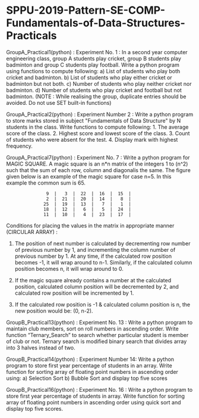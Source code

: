 # SPPU-2019-Pattern-SE-COMP-Fundamentals-of-Data-Structures-Practicals

GroupA_Practical1(python) : 
Experiment No. 1 : In a second year computer engineering class, group A students play cricket, group B students play
                   badminton and group C students play football.
                   Write a python program using functions to compute following:
                   a) List of students who play both cricket and badminton.
                   b) List of students who play either cricket or badminton but not both.
                   c) Number of students who play neither cricket nor badminton.
                   d) Number of students who play cricket and football but not badminton.
(NOTE : While realising the group, duplicate entries should be avoided. Do not use SET built-in functions)



GroupA_Practical2(python) :
Experiment Number 2 : Write a python program to store marks stored in subject "Fundamentals of Data Structure" by
                         N students in the class. Write functions to compute following:
                         1. The average score of the class.
                         2. Highest score and lowest score of the class.
                         3. Count of students who were absent for the test.
                         4. Display mark with highest frequency.
                         
                         
                         
GroupA_Practical7(python) :
Experiment No. 7 : Write a python program for MAGIC SQUARE.
                   A magic square is an n*n matrix of the integers 1 to (n^2) such that the sum of each row,
                   column and diagonalis the same.
                   The figure given below is an example of the magic square for case n=5. In this example
                   the common sum is 65.

                   9  |   3  |  22  |  16  |  15  |
                   2  |  21  |  20  |  14  |   8  |
                  25  |  19  |  13  |   7  |   1  |
                  18  |  12  |   6  |   5  |  24  |
                  11  |  10  |   4  |  23  |  17  |

Conditions for placing the values in the matrix in appropriate manner (CIRCULAR ARRAY) :

   1. The position of next number is calculated by decrementing row number of previous number by 1, and incrementing
      the column number of previous number by 1. At any time, if the calculated row position becomes -1, it will wrap
      around to n-1. Similarly, if the calculated column position becomes n, it will wrap around to 0.

   2. If the magic square already contains a number at the calculated position, calculated column position will be
      decremented by 2, and calculated row position will be incremented by 1.

   3. If the calculated row position is -1 & calculated column position is n, the new position would be: (0, n-2).
   
   
   
GroupB_Practical13(python) :
Experiment No. 13 : Write a python program to maintain club members, sort on roll numbers in ascending order.
                    Write function “Ternary_Search” to search whether particular student is member of club or not.
                    Ternary search is modified binary search that divides array into 3 halves instead of two.
                    
                    
                    
GroupB_Practical14(python) :
Experiment Number 14: Write a python program to store first year percentage of students in an array.
                      Write function for sorting array of floating point numbers in ascending order using:
                      a) Selection Sort
                      b) Bubble Sort and display top five scores



GroupB_Practical16(python) :
Experiment No. 16 : Write a python program to store first year percentage of students in array.
                    Write function for sorting array of floating point numbers in ascending order using
                    quick sort and display top five scores.
                    

